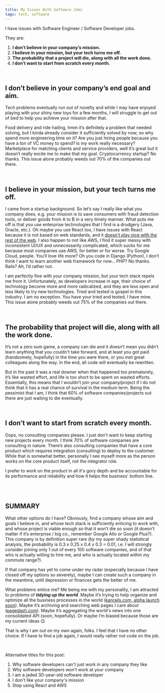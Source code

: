 ```yaml
---
title: My Issues With Software Jobs
tags: tech, software
---
```


I have issues with Software Engineer / Software Developer jobs.


They are:

1. <b>I don’t believe in your company’s mission.</b>
1. <b>I believe in your mission, but your tech turns me off.</b>
1. <b>The probability that a project will die, along with all the work done.</b>
1. <b>I don’t want to start from scratch every month.</b>

<br/>

## I don’t believe in your company’s end goal and aim.

Tech problems eventually run out of novelty and while I may have enjoyed playing with your shiny new toys for a few months, I will struggle to get out of bed to help you achieve your mission after that.

Food delivery and ride hailing, hmm it’s definitely a problem that needed solving, but I kinda already consider it sufficiently solved by now; so why spend more engineering time on it? Are you just hiring people because you have a ton of VC money to spend? Is my work really necessary? Marketplace for matching clients and service providers, well it’s great but it doesn’t really excite me to make that my goal. Cryptocurrency startup? No thanks. This issue alone probably weeds out 70% of the companies out there.

<br/>

## I believe in your mission, but your tech turns me off.

I came from a startup background. So let’s say I really like what you company does, e.g. your mission is to save consumers with fraud detection tools, or deliver goods from A to B in a very timely manner. What puts me off is that you use enterprise technologies that I find is a drudgery (Java, Oracle, etc.). Oh maybe you use React too, I have issues with React because it is not based on web standards, and it [doesn't play nice with the rest of the web](https://custom-elements-everywhere.com/#react). I also happen to not like AWS, I find it super messy with inconsistent UI/UX and unnecessarily complicated, which sucks for me because most companies use AWS, for better or for worse. Try Google Cloud, people. You’ll love life more? Oh you code in Django (Python), I don’t think I want to learn another web framework for now… PHP? No thanks. Rails? Ah, I’d rather not.


I am perfectly fine with your company mission, but your tech stack repels me from it. Unfortunately, as developers increase in age, their choice of technology become more and more radicalized, and they are less open and less likely to try new technologies. Tried and tested is gospel in this industry. I am no exception. You have your tried and tested, I have mine. This issue alone probably weeds out 75% of the companies out there.

<br />

## The probability that project will die, along with all the work done.

It’s not a zero sum game, a company can die and it doesn’t mean you didn’t learn anything that you couldn't take forward, and at least you got paid (handsomely, hopefully) in the time you were there, or you met great colleagues along the way. In the end, all code will eventually be rewritten.

But in the past it was a real downer when that happened too prematurely, it’s like wasted effort, and life is too short to be spent on wasted efforts. Essentially, this means that I wouldn’t join your company/project if I do not think that it has a real chance of survival in the medium term. Being the pessimist that I am, I think that 60% of software companies/projects out there are just waiting to die eventually.

<br />

## I don’t want to start from scratch every month.

Oops, no consulting companies please. I just don’t want to keep starting new projects every month. I think 70% of software companies are consulting in nature. There’s also consulting companies that have a core product which requires integration (consulting) to deploy to the customer. While that is somewhat better, personally I see myself more as the person works on the core product itself, not the integrator role.

I prefer to work on the product in all it's gory depth and be accountable for its performance and reliability and how it helps the business' bottom line.


<br/>
<br/>

## SUMMARY

What other options do I have? Obviously, find a company whose aim and goals I believe in, and whose tech stack is sufficiently enticing to work with, and whose project is viable enough so that it won’t die so soon (it doesn’t matter if it’s enterprise / big co., remember Google Allo or Google Plus?). This company is by definition super rare (by my super shady statistical analysis, the probability is 0.3 x 0.25 x 0.4 x 0.3 = 0.01, i.e. I will strongly consider joining only 1 out of every 100 software companies, and of that who is actually willing to hire me, and who is actually located within my commute range?).

If that company has yet to come under my radar (especially because I have closed off my options so severely), maybe I can create such a company in the meantime, until depression or finances gets the better of me.

What problems entice me? Me being me with my personality, I am attracted to problems of <b><i>tidying up the world</i></b>. Maybe it’s trying to help organize and optimize all the business processes in the world ([kanrails.com, alpha launch soon](https://kanrails.com)). Maybe it’s archiving and searching web pages I care about ([pagedash.com](https://pagedash.com)). Maybe it’s aggregating the world's news into one consolidated API (soon, hopefully). Or maybe I’m biased because those are my current ideas 😉

That is why I am out on my own again, folks. I feel that I have no other choice. If I have to find a job again, I would really rather not code on the job.

<br/>

Alternative titles for this post:

1. Why software developers can't just work in any company they like
1. Why software developers won't work at your company
1. I am a jaded 30-year-old software developer
1. I don't like your company's mission
1. Stop using React and AWS
